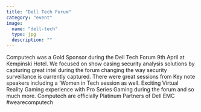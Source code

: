```yaml
---
title: "Dell Tech Forum"
category: "event"
image:
  name: "dell-tech"
  type: jpg
  description: ""
---
```


Computech was a Gold Sponsor during the Dell Tech Forum 9th April at Kempinski Hotel. We focused on show casing security analysis solutions by capturing great intel during the forum changing the way security surveillance is currently captured. There were great sessions from Key note speakers including a ‘Women in Tech session as well. Exciting Virtual Reality Gaming experience with Pro Series Gaming during the forum and so much more. Computech are officially Platinum Partners of Dell EMC #wearecomputech
